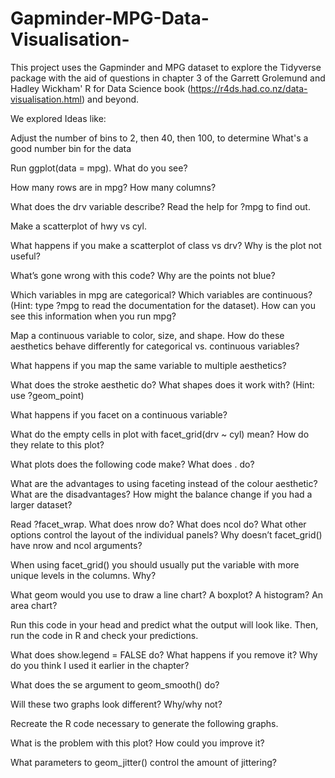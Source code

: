# Gapminder-MPG-Data-Visualisation-
This project uses the Gapminder and MPG dataset to explore the Tidyverse package with the aid of questions in chapter 3 of the Garrett Grolemund and Hadley Wickham' R for Data Science book (https://r4ds.had.co.nz/data-visualisation.html) and beyond. 

We explored Ideas like:

Adjust the number of bins to 2, then 40, then 100, to determine What's a good number bin for the data

Run ggplot(data = mpg). What do you see?

How many rows are in mpg? How many columns?

What does the drv variable describe? Read the help for ?mpg to find out.

Make a scatterplot of hwy vs cyl.

What happens if you make a scatterplot of class vs drv? Why is the plot not useful?

What’s gone wrong with this code? Why are the points not blue?

Which variables in mpg are categorical? Which variables are continuous? (Hint: type ?mpg to read the documentation for the dataset). How can you see this information when you run mpg?

Map a continuous variable to color, size, and shape. How do these aesthetics behave differently for categorical vs. continuous variables?

What happens if you map the same variable to multiple aesthetics?

What does the stroke aesthetic do? What shapes does it work with? (Hint: use ?geom_point)

What happens if you facet on a continuous variable?

What do the empty cells in plot with facet_grid(drv ~ cyl) mean? How do they relate to this plot?

What plots does the following code make? What does . do?

What are the advantages to using faceting instead of the colour aesthetic? What are the disadvantages? How might the balance change if you had a larger dataset?

Read ?facet_wrap. What does nrow do? What does ncol do? What other options control the layout of the individual panels? Why doesn’t facet_grid() have nrow and ncol arguments?

When using facet_grid() you should usually put the variable with more unique levels in the columns. Why?

What geom would you use to draw a line chart? A boxplot? A histogram? An area chart?

Run this code in your head and predict what the output will look like. Then, run the code in R and check your predictions.

What does show.legend = FALSE do? What happens if you remove it?
Why do you think I used it earlier in the chapter?

What does the se argument to geom_smooth() do?

Will these two graphs look different? Why/why not?

Recreate the R code necessary to generate the following graphs.

What is the problem with this plot? How could you improve it?

What parameters to geom_jitter() control the amount of jittering?
